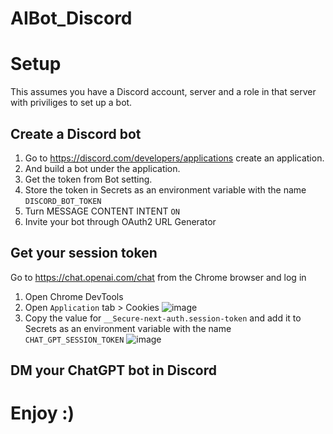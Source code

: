 # AIBot_Discord

# Setup

This assumes you have a Discord account, server and a role in that server with priviliges to set up a bot.

## Create a Discord bot

1. Go to https://discord.com/developers/applications create an application.
2. And build a bot under the application.
3. Get the token from Bot setting.
4. Store the token in Secrets as an environment variable with the name `DISCORD_BOT_TOKEN`
5. Turn MESSAGE CONTENT INTENT `ON`
6. Invite your bot through OAuth2 URL Generator

## Get your session token
Go to https://chat.openai.com/chat from the Chrome browser and log in
1. Open Chrome DevTools 
2. Open `Application` tab > Cookies
   ![image](https://user-images.githubusercontent.com/36258159/205494773-32ef651a-994d-435a-9f76-a26699935dac.png)
3. Copy the value for `__Secure-next-auth.session-token` and add it to Secrets as an environment variable with the name `CHAT_GPT_SESSION_TOKEN`
   ![image](image/README/1670176444011.png)

## DM your ChatGPT bot in Discord

# Enjoy :)
